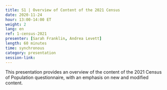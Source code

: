 ```yaml
---
title: S1 | Overview of Content of the 2021 Census
date: 2020-11-24
hour: 13:00-14:00 ET
weight: 2
lang: en
ref: 1-census-2021
presenter: [Sarah Franklin, Andrea Levett]
length: 60 minutes
time: synchronous
category: presentation
session-link:
---
```

This presentation provides an overview of the content of the 2021 Census of Population questionnaire, with an emphasis on new and modified content.

